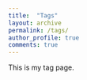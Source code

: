 ```yaml
---
title:  "Tags"
layout: archive
permalink: /tags/
author_profile: true
comments: true
---
```


This is my tag page.
